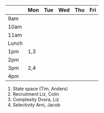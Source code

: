 |       | Mon | Tue | Wed | Thu | Fri |
| ----- | --- | --- | --- | --- | --- |
|   9am |     |     |     |     |     |
|  10am |     |     |     |     |     |
|  11am |     |     |     |     |     |
| Lunch |     |     |     |     |     |
|   1pm | 1,3 |     |     |     |     |
|   2pm |     |     |     |     |     |
|   3pm | 2,4 |     |     |     |     |
|   4pm |     |     |     |     |     |

1. State space (Tim, Anders)
2. Recruitment Liz, Colin
3. Complexity  Dvora, Liz
4. Selectivity Arni, Jacob
